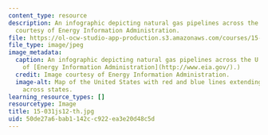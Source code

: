 ```yaml
---
content_type: resource
description: An infographic depicting natural gas pipelines across the U.S. Image
  courtesy of Energy Information Administration.
file: https://ol-ocw-studio-app-production.s3.amazonaws.com/courses/15-031j-energy-decisions-markets-and-policies-spring-2012/50de27a6bab1142cc922ea3e20d48c5d_15-031js12-th.jpg
file_type: image/jpeg
image_metadata:
  caption: An infographic depicting natural gas pipelines across the U.S. (Image courtesy
    of [Energy Information Administration](http://www.eia.gov/).)
  credit: Image courtesy of Energy Information Administration.
  image-alt: Map of the United States with red and blue lines extending within and
    across states.
learning_resource_types: []
resourcetype: Image
title: 15-031js12-th.jpg
uid: 50de27a6-bab1-142c-c922-ea3e20d48c5d
---
```

